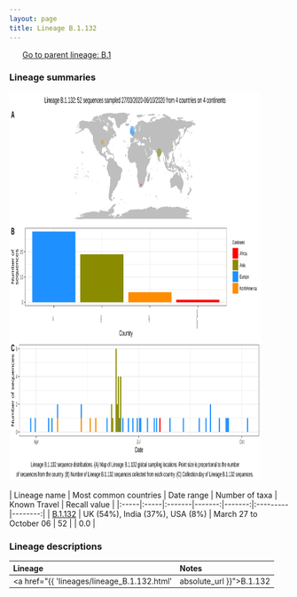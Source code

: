```yaml
---
layout: page
title: Lineage B.1.132
---
```




<p>
<ul class="actions small">
	 <a href="{{ 'lineages/lineage_B.1.html' | absolute_url }}" class="button special fit">Go to parent lineage: B.1</a>
</ul>
</p>
<h3> Lineage summaries</h3>

<img src="../assets/images/B.1.132.svg" alt="B.1.132 lineage summary figure" width="90%" height="700px" />


| Lineage name | Most common countries | Date range | Number of taxa | Known Travel | Recall value |
|:-----|:-----|:-------|-------:|-------:|:---------|--------:|
| <a href="{{ 'lineages/lineage_B.1.132.html' | absolute_url }}">B.1.132</a> | UK (54%), India (37%), USA (8%) | March 27 to October 06 | 52 |  | 0.0 |

<h3>Lineage descriptions</h3>

| Lineage | Notes |
|:-----|:-----|
| <a href="{{ 'lineages/lineage_B.1.132.html' | absolute_url }}">B.1.132</a> | Indian lineage, some sequences previously assigned B.1.36 & B.1.113. Possible that it may be reassigned B.1.36 again in future due to uncertainty in ML searching. |

